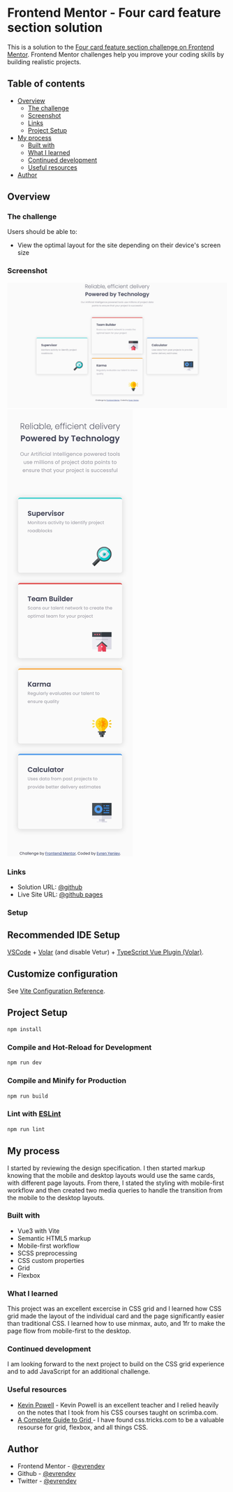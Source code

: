# Frontend Mentor - Four card feature section solution

This is a solution to the [Four card feature section challenge on Frontend Mentor](https://www.frontendmentor.io/challenges/four-card-feature-section-weK1eFYK/hub). Frontend Mentor challenges help you improve your coding skills by building realistic projects.

## Table of contents

- [Overview](#overview)
  - [The challenge](#the-challenge)
  - [Screenshot](#screenshot)
  - [Links](#links)
  - [Project Setup](#setup)
- [My process](#my-process)
  - [Built with](#built-with)
  - [What I learned](#what-i-learned)
  - [Continued development](#continued-development)
  - [Useful resources](#useful-resources)
- [Author](#author)

## Overview

### The challenge

Users should be able to:

- View the optimal layout for the site depending on their device's screen size

### Screenshot

![desktop image](https://raw.githubusercontent.com/evrendev/four-card-feature-section/main/screens/desktop-screen.jpg)
![mobile image](https://raw.githubusercontent.com/evrendev/four-card-feature-section/main/screens/mobile-screen.jpg)

### Links

- Solution URL: [@github](https://github.com/evrendev/four-card-feature-section)
- Live Site URL: [@github pages](https://evrendev.github.io/four-card-feature-section/)

### Setup

## Recommended IDE Setup

[VSCode](https://code.visualstudio.com/) + [Volar](https://marketplace.visualstudio.com/items?itemName=johnsoncodehk.volar) (and disable Vetur) + [TypeScript Vue Plugin (Volar)](https://marketplace.visualstudio.com/items?itemName=johnsoncodehk.vscode-typescript-vue-plugin).

## Customize configuration

See [Vite Configuration Reference](https://vitejs.dev/config/).

## Project Setup

```sh
npm install
```

### Compile and Hot-Reload for Development

```sh
npm run dev
```

### Compile and Minify for Production

```sh
npm run build
```

### Lint with [ESLint](https://eslint.org/)

```sh
npm run lint
```

## My process

I started by reviewing the design specification. I then started markup knowing that the mobile and desktop layouts would use the same cards, with different page layouts. From there, I stated the styling with mobile-first workflow and then created two media queries to handle the transition from the mobile to the desktop layouts.

### Built with

- Vue3 with Vite
- Semantic HTML5 markup
- Mobile-first workflow
- SCSS preprocessing
- CSS custom properties
- Grid
- Flexbox

### What I learned

This project was an excellent excercise in CSS grid and I learned how CSS grid made the layout of the individual card and the page significantly easier than traditional CSS. I learned how to use minmax, auto, and 1fr to make the page flow from mobile-first to the desktop.

### Continued development

I am looking forward to the next project to build on the CSS grid experience and to add JavaScript for an additional challenge.

### Useful resources

- [Kevin Powell](https://www.kevinpowell.co/) - Kevin Powell is an excellent teacher and I relied heavily on the notes that I took from his CSS courses taught on scrimba.com.
- [A Complete Guide to Grid ](https://css-tricks.com/snippets/css/complete-guide-grid/) - I have found css.tricks.com to be a valuable resourse for grid, flexbox, and all things CSS.

## Author

- Frontend Mentor - [@evrendev](https://www.frontendmentor.io/profile/evrendev)
- Github - [@evrendev](https://github.com/evrendev)
- Twitter - [@evrendev](https://www.twitter.com/evrendev)
